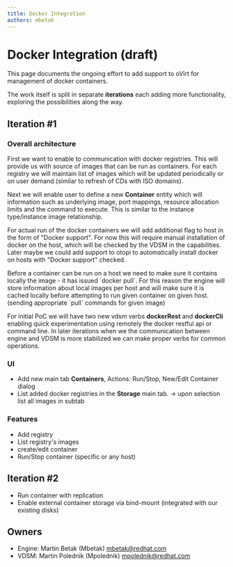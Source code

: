 ```yaml
---
title: Docker Integration
authors: mbetak
---
```


# Docker Integration (draft)

This page documents the ongoing effort to add support to oVirt for management of docker containers.

The work itself is split in separate **iterations** each adding more functionality, exploring the possibilities along the way.

## Iteration #1

### Overall architecture

First we want to enable to communication with docker registries. This will provide us with source of images that can be run as containers. For each registry we will maintain list of images which will be updated periodically or on user demand (similar to refresh of CDs with ISO domains).

Next we will enable user to define a new **Container** entity which will information such as underlying image, port mappings, resource allocation limits and the command to execute. This is similar to the instance type/instance image relationship.

For actual run of the docker containers we will add additional flag to host in the form of "Docker support". For now this will require manual installation of docker on the host, which will be checked by the VDSM in the capabilities. Later maybe we could add support to otopi to automatically install docker on hosts with "Docker support" checked.

Before a container can be run on a host we need to make sure it contains locally the image - it has issued \`docker pull\`. For this reason the engine will store information about local images per host and will make sure it is cached locally before attempting to run given container on given host. (sending appropriate \`pull\` commands for given image)

For initial PoC we will have two new vdsm verbs **dockerRest** and **dockerCli** enabling quick experimentation using remotely the docker restful api or command line. In later iterations when we the communication between engine and VDSM is more stabilized we can make proper verbs for common operations.

### UI

*   Add new main tab **Containers**, Actions: Run/Stop, New/Edit Container dialog
*   List added docker registries in the **Storage** main tab. -> upon selection list all images in subtab

### Features

*   Add registry
*   List registry's images
*   create/edit container
*   Run/Stop container (specific or any host)

## Iteration #2

*   Run container with replication
*   Enable external container storage via bind-mount (integrated with our existing disks)

## Owners

*   Engine: Martin Betak (Mbetak) <mbetak@redhat.com>
*   VDSM: Martin Polednik (Mpolednik) <mpolednik@redhat.com>
